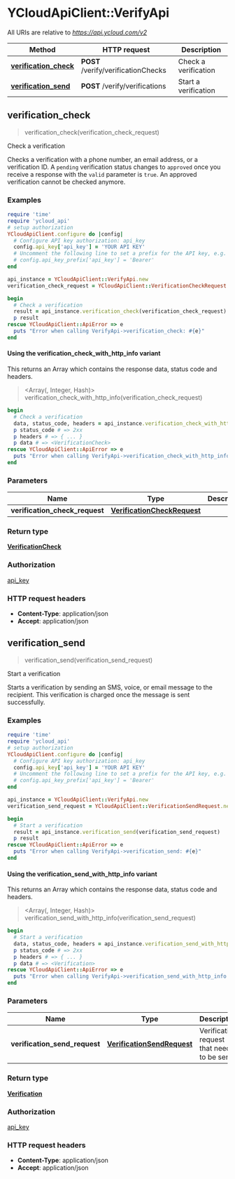 # YCloudApiClient::VerifyApi

All URIs are relative to *https://api.ycloud.com/v2*

| Method | HTTP request | Description |
| ------ | ------------ | ----------- |
| [**verification_check**](VerifyApi.md#verification_check) | **POST** /verify/verificationChecks | Check a verification |
| [**verification_send**](VerifyApi.md#verification_send) | **POST** /verify/verifications | Start a verification |


## verification_check

> <VerificationCheck> verification_check(verification_check_request)

Check a verification

Checks a verification with a phone number, an email address, or a verification ID. A `pending` verification status changes to `approved` once you receive a response with the `valid` parameter is `true`. An approved verification cannot be checked anymore.

### Examples

```ruby
require 'time'
require 'ycloud_api'
# setup authorization
YCloudApiClient.configure do |config|
  # Configure API key authorization: api_key
  config.api_key['api_key'] = 'YOUR API KEY'
  # Uncomment the following line to set a prefix for the API key, e.g. 'Bearer' (defaults to nil)
  # config.api_key_prefix['api_key'] = 'Bearer'
end

api_instance = YCloudApiClient::VerifyApi.new
verification_check_request = YCloudApiClient::VerificationCheckRequest.new # VerificationCheckRequest | 

begin
  # Check a verification
  result = api_instance.verification_check(verification_check_request)
  p result
rescue YCloudApiClient::ApiError => e
  puts "Error when calling VerifyApi->verification_check: #{e}"
end
```

#### Using the verification_check_with_http_info variant

This returns an Array which contains the response data, status code and headers.

> <Array(<VerificationCheck>, Integer, Hash)> verification_check_with_http_info(verification_check_request)

```ruby
begin
  # Check a verification
  data, status_code, headers = api_instance.verification_check_with_http_info(verification_check_request)
  p status_code # => 2xx
  p headers # => { ... }
  p data # => <VerificationCheck>
rescue YCloudApiClient::ApiError => e
  puts "Error when calling VerifyApi->verification_check_with_http_info: #{e}"
end
```

### Parameters

| Name | Type | Description | Notes |
| ---- | ---- | ----------- | ----- |
| **verification_check_request** | [**VerificationCheckRequest**](VerificationCheckRequest.md) |  |  |

### Return type

[**VerificationCheck**](VerificationCheck.md)

### Authorization

[api_key](../README.md#api_key)

### HTTP request headers

- **Content-Type**: application/json
- **Accept**: application/json


## verification_send

> <Verification> verification_send(verification_send_request)

Start a verification

Starts a verification by sending an SMS, voice, or email message to the recipient. This verification is charged once the message is sent successfully.

### Examples

```ruby
require 'time'
require 'ycloud_api'
# setup authorization
YCloudApiClient.configure do |config|
  # Configure API key authorization: api_key
  config.api_key['api_key'] = 'YOUR API KEY'
  # Uncomment the following line to set a prefix for the API key, e.g. 'Bearer' (defaults to nil)
  # config.api_key_prefix['api_key'] = 'Bearer'
end

api_instance = YCloudApiClient::VerifyApi.new
verification_send_request = YCloudApiClient::VerificationSendRequest.new({channel: YCloudApiClient::VerificationChannel::SMS, to: '+447901614024'}) # VerificationSendRequest | Verification request that needs to be sent.

begin
  # Start a verification
  result = api_instance.verification_send(verification_send_request)
  p result
rescue YCloudApiClient::ApiError => e
  puts "Error when calling VerifyApi->verification_send: #{e}"
end
```

#### Using the verification_send_with_http_info variant

This returns an Array which contains the response data, status code and headers.

> <Array(<Verification>, Integer, Hash)> verification_send_with_http_info(verification_send_request)

```ruby
begin
  # Start a verification
  data, status_code, headers = api_instance.verification_send_with_http_info(verification_send_request)
  p status_code # => 2xx
  p headers # => { ... }
  p data # => <Verification>
rescue YCloudApiClient::ApiError => e
  puts "Error when calling VerifyApi->verification_send_with_http_info: #{e}"
end
```

### Parameters

| Name | Type | Description | Notes |
| ---- | ---- | ----------- | ----- |
| **verification_send_request** | [**VerificationSendRequest**](VerificationSendRequest.md) | Verification request that needs to be sent. |  |

### Return type

[**Verification**](Verification.md)

### Authorization

[api_key](../README.md#api_key)

### HTTP request headers

- **Content-Type**: application/json
- **Accept**: application/json

